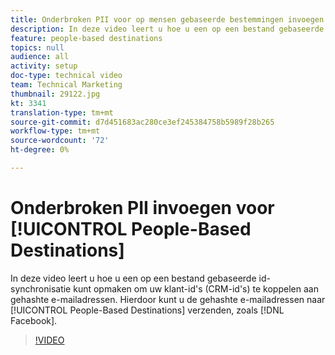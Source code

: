 ```yaml
---
title: Onderbroken PII voor op mensen gebaseerde bestemmingen invoegen
description: In deze video leert u hoe u een op een bestand gebaseerde id-synchronisatie kunt opmaken om uw klant-id's (CRM-id's) te koppelen aan gehashte e-mailadressen.
feature: people-based destinations
topics: null
audience: all
activity: setup
doc-type: technical video
team: Technical Marketing
thumbnail: 29122.jpg
kt: 3341
translation-type: tm+mt
source-git-commit: d7d451683ac280ce3ef245384758b5989f28b265
workflow-type: tm+mt
source-wordcount: '72'
ht-degree: 0%

---
```



# Onderbroken PII invoegen voor [!UICONTROL People-Based Destinations]

In deze video leert u hoe u een op een bestand gebaseerde id-synchronisatie kunt opmaken om uw klant-id&#39;s (CRM-id&#39;s) te koppelen aan gehashte e-mailadressen. Hierdoor kunt u de gehashte e-mailadressen naar [!UICONTROL People-Based Destinations] verzenden, zoals [!DNL Facebook].

>[!VIDEO](https://video.tv.adobe.com/v/29122/?quality=12)
